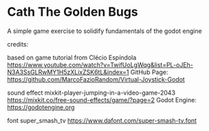# Cath The Golden Bugs

A simple game exercise to solidify fundamentals of the godot engine

credits: 

based on game tutorial from Clécio Espíndola https://www.youtube.com/watch?v=TwifUoLgWqg&list=PL-oJEh-N3A3SsGLRwMY1H5zXLixZSK6tL&index=1
GitHub Page: https://github.com/MarcoFazioRandom/Virtual-Joystick-Godot

sound effect
mixkit-player-jumping-in-a-video-game-2043
https://mixkit.co/free-sound-effects/game/?page=2
Godot Engine: https://godotengine.org

font
super_smash_tv https://www.dafont.com/super-smash-tv.font


